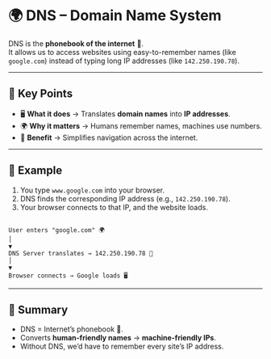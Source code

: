 # 🌍 DNS – Domain Name System

DNS is the **phonebook of the internet** 📖.  
It allows us to access websites using easy-to-remember names (like `google.com`) instead of typing long IP addresses (like `142.250.190.78`).  

---

## 🔑 Key Points
- 🖥️ **What it does** → Translates **domain names** into **IP addresses**.  
- 🌍 **Why it matters** → Humans remember names, machines use numbers.  
- 🚀 **Benefit** → Simplifies navigation across the internet.  

---

## 📡 Example
1. You type `www.google.com` into your browser.  
2. DNS finds the corresponding IP address (e.g., `142.250.190.78`).  
3. Your browser connects to that IP, and the website loads.  

```

User enters "google.com" 🌍
│
▼
DNS Server translates → 142.250.190.78 🔢
│
▼
Browser connects → Google loads 🖥️

```

---

## 📝 Summary
- DNS = Internet’s phonebook 📖.  
- Converts **human-friendly names** → **machine-friendly IPs**.  
- Without DNS, we’d have to remember every site’s IP address.  

